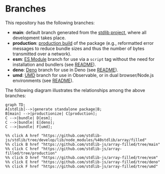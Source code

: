 <!--

@license Apache-2.0

Copyright (c) 2022 The Stdlib Authors.

Licensed under the Apache License, Version 2.0 (the "License");
you may not use this file except in compliance with the License.
You may obtain a copy of the License at

    http://www.apache.org/licenses/LICENSE-2.0

Unless required by applicable law or agreed to in writing, software
distributed under the License is distributed on an "AS IS" BASIS,
WITHOUT WARRANTIES OR CONDITIONS OF ANY KIND, either express or implied.
See the License for the specific language governing permissions and
limitations under the License.

-->

# Branches

This repository has the following branches:

-   **main**: default branch generated from the [stdlib project][stdlib-url], where all development takes place.
-   **production**: [production build][production-url] of the package (e.g., reformatted error messages to reduce bundle sizes and thus the number of bytes transmitted over a network).
-   **esm**: [ES Module][esm-url] branch for use via a `script` tag without the need for installation and bundlers (see [README][esm-readme]).
-   **deno**: [Deno][deno-url] branch for use in Deno (see [README][deno-readme]).
-   **umd**: [UMD][umd-url] branch for use in Observable, or in dual browser/Node.js environments (see [README][umd-readme]).

The following diagram illustrates the relationships among the above branches:

```mermaid
graph TD;
A[stdlib]-->|generate standalone package|B;
B[main] -->|productionize| C[production];
C -->|bundle| D[esm];
C -->|bundle| E[deno];
C -->|bundle| F[umd];

%% click A href "https://github.com/stdlib-js/stdlib/tree/develop/lib/node_modules/%40stdlib/array/filled"
%% click B href "https://github.com/stdlib-js/array-filled/tree/main"
%% click C href "https://github.com/stdlib-js/array-filled/tree/production"
%% click D href "https://github.com/stdlib-js/array-filled/tree/esm"
%% click E href "https://github.com/stdlib-js/array-filled/tree/deno"
%% click F href "https://github.com/stdlib-js/array-filled/tree/umd"
```

[stdlib-url]: https://github.com/stdlib-js/stdlib/tree/develop/lib/node_modules/%40stdlib/array/filled
[production-url]: https://github.com/stdlib-js/array-filled/tree/production
[deno-url]: https://github.com/stdlib-js/array-filled/tree/deno
[deno-readme]: https://github.com/stdlib-js/array-filled/blob/deno/README.md
[umd-url]: https://github.com/stdlib-js/array-filled/tree/umd
[umd-readme]: https://github.com/stdlib-js/array-filled/blob/umd/README.md
[esm-url]: https://github.com/stdlib-js/array-filled/tree/esm
[esm-readme]: https://github.com/stdlib-js/array-filled/blob/esm/README.md